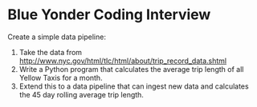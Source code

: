 # Blue Yonder Coding Interview

Create a simple data pipeline:

1. Take the data from http://www.nyc.gov/html/tlc/html/about/trip_record_data.shtml
2. Write a Python program that calculates the average trip length of all Yellow Taxis for a month.
3. Extend this to a data pipeline that can ingest new data and calculates the 45 day rolling average trip length.
